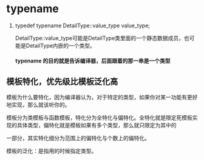# typename

1. typedef typename DetailType::value_type			value_type;

   DetailType::value_type可能是DetailType类里面的一个静态数据成员，也可能是DetailType内嵌的一个类型。

   #### typename 的目的就是告诉编译器，后面跟着的那一串是一个类型

   

## 模板特化，优先级比模板泛化高

​	模板为什么要特化，因为编译器认为，对于特定的类型，如果你对某一功能有更好地实现，那么就该听你的。

模板分为类模板与函数模板，特化分为全特化与偏特化。全特化就是限定死模板实现的具体类型，偏特化就是模板如果有多个类型，那么就只限定为其中的

一部分，其实特化细分为范围上的偏特化与个数上的偏特化。

模板的泛化：是指用的时候指定类型。

